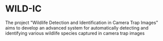 # WILD-IC
The project "Wildlife Detection and Identification in Camera Trap Images" aims to develop an advanced system for automatically detecting and identifying various wildlife species captured in camera trap images
